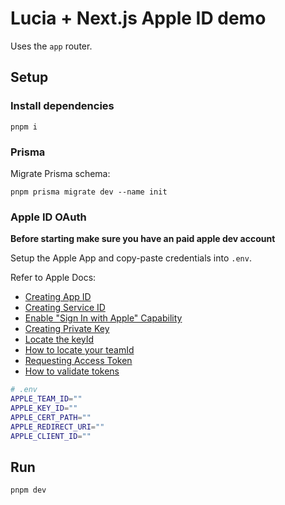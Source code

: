 # Lucia + Next.js Apple ID demo

Uses the `app` router.

## Setup

### Install dependencies

```
pnpm i
```

### Prisma

Migrate Prisma schema:

```
pnpm prisma migrate dev --name init
```

### Apple ID OAuth

**Before starting make sure you have an paid apple dev account**

Setup the Apple App and copy-paste credentials into `.env`.

Refer to Apple Docs:

- [Creating App ID](https://developer.apple.com/help/account/manage-identifiers/register-an-app-id/)
- [Creating Service ID](https://developer.apple.com/help/account/manage-identifiers/register-a-services-id)
- [Enable "Sign In with Apple" Capability](https://developer.apple.com/help/account/manage-identifiers/enable-app-capabilities)
- [Creating Private Key](https://developer.apple.com/help/account/manage-keys/create-a-private-key)
- [Locate the keyId](https://developer.apple.com/help/account/manage-keys/get-a-key-identifier)
- [How to locate your teamId](https://developer.apple.com/help/account/manage-your-team/locate-your-team-id)
- [Requesting Access Token](https://developer.apple.com/documentation/sign_in_with_apple/request_an_authorization_to_the_sign_in_with_apple_server)
- [How to validate tokens](https://developer.apple.com/documentation/sign_in_with_apple/generate_and_validate_tokens)

```bash
# .env
APPLE_TEAM_ID=""
APPLE_KEY_ID=""
APPLE_CERT_PATH=""
APPLE_REDIRECT_URI=""
APPLE_CLIENT_ID=""
```

## Run

```
pnpm dev
```
